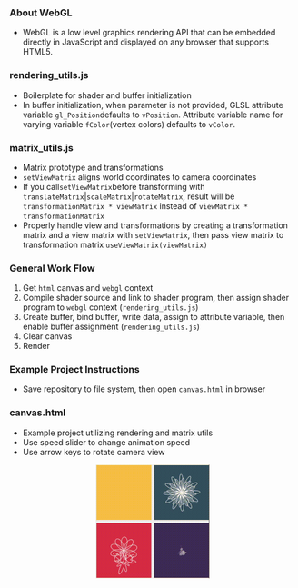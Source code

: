 ### About WebGL
- WebGL is a low level graphics rendering API that can be embedded directly in JavaScript and displayed on any browser that supports HTML5.

### rendering_utils.js

- Boilerplate for shader and buffer initialization
- In buffer initialization, when parameter is not provided, GLSL attribute variable `gl_Position`defaults to `vPosition`. Attribute variable name for varying variable `fColor`(vertex colors) defaults to `vColor`. 

### matrix_utils.js
- Matrix prototype and transformations
- `setViewMatrix` aligns world coordinates to camera coordinates
- If you call`setViewMatrix`before transforming with `translateMatrix`|`scaleMatrix`|`rotateMatrix`, result will be `transformationMatrix * viewMatrix` instead of `viewMatrix * transformationMatrix`
- Properly handle view and transformations by creating a transformation matrix and a view matrix with `setViewMatrix`, then pass view matrix to transformation matrix `useViewMatrix(viewMatrix)`

### General Work Flow
1. Get `html` canvas and `webgl` context
2. Compile shader source and link to shader program, then assign shader program to `webgl` context (`rendering_utils.js`)
3. Create buffer, bind buffer, write data, assign to attribute variable, then enable buffer assignment (`rendering_utils.js`)
4. Clear canvas 
5. Render

### Example Project Instructions
- Save repository to file system, then open `canvas.html` in browser

### canvas.html
- Example project utilizing rendering and matrix utils
- Use speed slider to change animation speed
- Use arrow keys to rotate camera view


<p align='center'; margin: 20px>
<img src='assets/animation.gif' alt='animation' width='200' height='200'>
</p>
